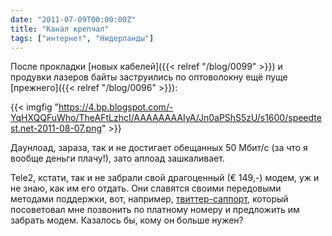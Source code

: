 ```yaml
---
date: "2011-07-09T00:00:00Z"
title: "Канал крепчал"
tags: ["интернет", "Нидерланды"]
---
```


После прокладки [новых кабелей]({{< relref "/blog/0099" >}}) и продувки лазеров байты заструились по оптоволокну ещё пуще [прежнего]({{< relref "/blog/0096" >}}):

{{< imgfig "https://4.bp.blogspot.com/-YqHXQQFuWho/TheAFtLzhcI/AAAAAAAAIyA/Jn0aPShS5zU/s1600/speedtest.net-2011-08-07.png" >}}

<!--more-->

Даунлоад, зараза, так и не достигает обещанных 50 Мбит/с (за что я вообще деньги плачу!), зато аплоад зашкаливает.

Tele2, кстати, так и не забрали свой драгоценный (€ 149,-) модем, уж и не знаю, как им его отдать. Они славятся своими передовыми методами поддержки, вот, например, [твиттер-саппорт](http://twitter.com/#!/Tele2Webcare), который посоветовал мне позвонить по платному номеру и предложить им забрать модем. Казалось бы, кому он больше нужен?
